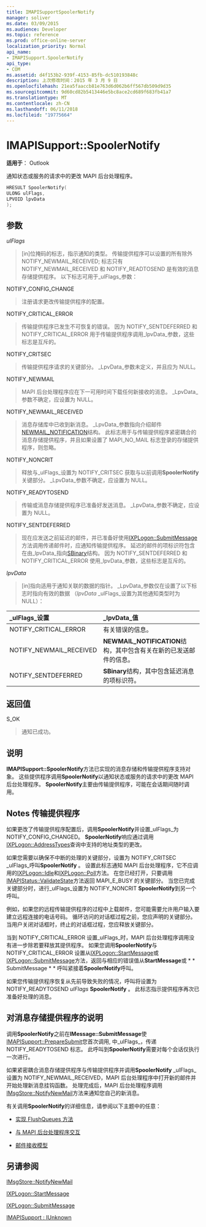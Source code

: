 ```yaml
---
title: IMAPISupportSpoolerNotify
manager: soliver
ms.date: 03/09/2015
ms.audience: Developer
ms.topic: reference
ms.prod: office-online-server
localization_priority: Normal
api_name:
- IMAPISupport.SpoolerNotify
api_type:
- COM
ms.assetid: d4f153b2-939f-4153-85fb-dc510193848c
description: 上次修改时间：2015 年 3 月 9 日
ms.openlocfilehash: 21ea5faaccb81e763d6d062b6ff567db509d9d35
ms.sourcegitcommit: 9d60cd82b5413446e5bc8ace2cd689f683fb41a7
ms.translationtype: MT
ms.contentlocale: zh-CN
ms.lasthandoff: 06/11/2018
ms.locfileid: "19775664"
---
```

# <a name="imapisupportspoolernotify"></a>IMAPISupport::SpoolerNotify

  
  
**适用于**： Outlook 
  
通知状态或服务的请求中的更改 MAPI 后台处理程序。 
  
```cpp
HRESULT SpoolerNotify(
ULONG ulFlags,
LPVOID lpvData
);
```

## <a name="parameters"></a>参数

 _ulFlags_
  
> [in]位掩码的标志，指示通知的类型。 传输提供程序可以设置的所有除外 NOTIFY_NEWMAIL_RECEIVED; 标志只有 NOTIFY_NEWMAIL_RECEIVED 和 NOTIFY_READTOSEND 是有效的消息存储提供程序。 以下标志可用于_ulFlags_参数： 
    
NOTIFY_CONFIG_CHANGE 
  
> 注册请求更改传输提供程序的配置。 
    
NOTIFY_CRITICAL_ERROR 
  
> 传输提供程序已发生不可恢复的错误。 因为 NOTIFY_SENTDEFERRED 和 NOTIFY_CRITICAL_ERROR 用于传输提供程序调用_lpvData_参数，这些标志是互斥的。 
    
NOTIFY_CRITSEC 
  
> 传输提供程序请求的关键部分。 _LpvData_参数未定义，并且应为 NULL。 
    
NOTIFY_NEWMAIL 
  
> MAPI 后台处理程序应在下一可用时间下载任何新接收的消息。 _LpvData_参数不确定，应设置为 NULL。 
    
NOTIFY_NEWMAIL_RECEIVED 
  
> 消息存储库中已收到新消息。 _LpvData_参数指向介绍邮件[NEWMAIL_NOTIFICATION](newmail_notification.md)结构。 此标志用于与传输提供程序紧密耦合的消息存储提供程序，并且如果设置了 MAPI_NO_MAIL 标志登录的存储提供程序，则忽略。 
    
NOTIFY_NONCRIT 
  
> 释放与_ulFlags_设置为 NOTIFY_CRITSEC 获取与以前调用**SpoolerNotify**关键部分。 _LpvData_参数不确定，应设置为 NULL。 
    
NOTIFY_READYTOSEND 
  
> 传输或消息存储提供程序已准备好发送消息。 _LpvData_参数不确定，应设置为 NULL。 
    
NOTIFY_SENTDEFERRED 
  
> 现在应发送之前延迟的邮件，并已准备好使用[IXPLogon::SubmitMessage](ixplogon-submitmessage.md)方法调用传递邮件时，应通知传输提供程序。 延迟的邮件的项标识符包含在由_lpvData_指向[SBinary](sbinary.md)结构。 因为 NOTIFY_SENTDEFERRED 和 NOTIFY_CRITICAL_ERROR 使用_lpvData_参数，这些标志是互斥的。 
    
 _lpvData_
  
> [in]指向适用于通知关联的数据的指针。 _LpvData_参数仅在设置了以下标志时指向有效的数据 （_lpvData_ _ulFlags_设置为其他通知类型时为 NULL）： 
    
|**_ulFlags_设置**|**_lpvData_值**|
|:-----|:-----|
|NOTIFY_CRITICAL_ERROR  <br/> |有关错误的信息。  <br/> |
|NOTIFY_NEWMAIL_RECEIVED  <br/> |**NEWMAIL_NOTIFICATION**结构，其中包含有关在新的已发送邮件的信息。  <br/> |
|NOTIFY_SENTDEFERRED  <br/> |**SBinary**结构，其中包含延迟消息的项标识符。  <br/> |
   
## <a name="return-value"></a>返回值

S_OK 
  
> 通知已成功。
    
## <a name="remarks"></a>说明

**IMAPISupport::SpoolerNotify**方法已实现的消息存储和传输提供程序支持对象。 这些提供程序调用**SpoolerNotify**以通知状态或服务的请求中的更改 MAPI 后台处理程序。 **SpoolerNotify**主要由传输提供程序，可能在会话期间随时调用。 
  
## <a name="notes-to-transport-providers"></a>Notes 传输提供程序

如果更改了传输提供程序配置后，调用**SpoolerNotify**并设置_ulFlags_为 NOTIFY_CONFIG_CHANGED。 **SpoolerNotify**响应通过调用[IXPLogon::AddressTypes](ixplogon-addresstypes.md)查询中支持的地址类型的更改。 
  
如果您需要以确保不中断的处理的关键部分，设置为 NOTIFY_CRITSEC _ulFlags_呼叫**SpoolerNotify** 。 设置此标志通知 MAPI 后台处理程序，它不应调用的[IXPLogon::Idle](ixplogon-idle.md)和[IXPLogon::Poll](ixplogon-poll.md)方法。 在您已经打开，只要调用[IMAPIStatus::ValidateState](imapistatus-validatestate.md)方法返回 MAPI_E_BUSY 的关键部分。 当您已完成关键部分时，进行_ulFlags_设置为 NOTIFY_NONCRIT **SpoolerNotify**到另一个呼叫。 
  
例如，如果您的远程传输提供程序的过程中上载邮件，您可能需要允许用户输入要建立远程连接的电话号码。 循环访问的对话框过程之前，您应声明的关键部分。 当用户关闭对话框时，终止的对话框过程，您应释放关键部分。
  
当到 NOTIFY_CRITICAL_ERROR 设置_ulFlags_时，MAPI 后台处理程序调用没有进一步除若要释放其提供程序。 如果您调用**SpoolerNotify**与 NOTIFY_CRITICAL_ERROR 设置从[IXPLogon::StartMessage](ixplogon-startmessage.md)或[IXPLogon::SubmitMessage](ixplogon-submitmessage.md)方法，返回与相应的错误值从**StartMessage**或 * * SubmitMessage * * 呼叫紧接着**SpoolerNotify**呼叫。 
  
如果您传输提供程序恢复从先前导致失败的情况，呼叫将设置为 NOTIFY_READYTOSEND _ulFlags_ **SpoolerNotify** 。 此标志指示提供程序再次已准备好处理的消息。 
  
## <a name="notes-to-message-store-providers"></a>对消息存储提供程序的说明

调用**SpoolerNotify**之前在**IMessage::SubmitMessage**使[IMAPISupport::PrepareSubmit](imapisupport-preparesubmit.md)您首次调用, 中_ulFlags_，传递 NOTIFY_READYTOSEND 标志。 此呼叫到**SpoolerNotify**需要对每个会话仅执行一次进行。 
  
如果紧密耦合消息存储提供程序与传输提供程序并调用**SpoolerNotify** _ulFlags_设置为 NOTIFY_NEWMAIL_RECEIVED，MAPI 后台处理程序中打开新的邮件并开始处理新消息挂钩函数。 处理完成后，MAPI 后台处理程序调用[IMsgStore::NotifyNewMail](imsgstore-notifynewmail.md)方法来通知您自己的新消息。 
  
有关调用**SpoolerNotify**的详细信息，请参阅以下主题中的任意：
  
- [实现 FlushQueues 方法](implementing-the-flushqueues-method.md)
    
- [与 MAPI 后台处理程序交互](interacting-with-the-mapi-spooler.md)
    
- [邮件接收模型](message-reception-model.md)
    
## <a name="see-also"></a>另请参阅



[IMsgStore::NotifyNewMail](imsgstore-notifynewmail.md)
  
[IXPLogon::StartMessage](ixplogon-startmessage.md)
  
[IXPLogon::SubmitMessage](ixplogon-submitmessage.md)
  
[IMAPISupport : IUnknown](imapisupportiunknown.md)

